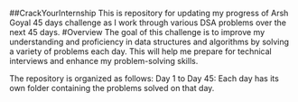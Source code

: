 ##CrackYourInternship
This is repository for updating my progress of Arsh Goyal 45 days challenge as I work through various DSA problems over the next 45 days.
#Overview
The goal of this challenge is to improve my understanding and proficiency in data structures and algorithms by solving a variety of problems each day. This will help me prepare for technical interviews and enhance my problem-solving skills.

The repository is organized as follows: Day 1 to Day 45: Each day has its own folder containing the problems solved on that day.
